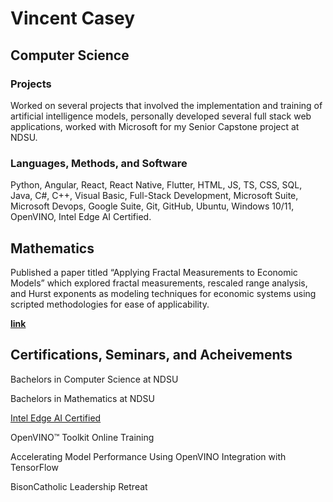 # Vincent Casey
## Computer Science
### Projects
Worked on several projects that involved the implementation and training of artificial intelligence models, personally developed several full stack web applications, worked with Microsoft for my Senior Capstone project at NDSU.
### Languages, Methods, and Software
Python, Angular, React, React Native, Flutter, HTML, JS, TS, CSS, SQL, Java, C#, C++, Visual Basic, Full-Stack Development, Microsoft Suite, Microsoft Devops, Google Suite, Git, GitHub, Ubuntu, Windows 10/11, OpenVINO, Intel Edge AI Certified.

## Mathematics
Published a paper titled “Applying Fractal Measurements to Economic Models” which explored fractal measurements, rescaled range
analysis, and Hurst exponents as modeling techniques for economic systems using scripted methodologies for ease of applicability.

**[link](https://github.com/vmc-7645/hurst-exponent-calculator-from-csv)**

## Certifications, Seminars, and Acheivements
Bachelors in Computer Science at NDSU

Bachelors in Mathematics at NDSU

[Intel Edge AI Certified](https://www.credly.com/badges/ced2fcac-9574-43ab-875a-e4192cfdea66/public_url)

OpenVINO™ Toolkit Online Training

Accelerating Model Performance Using OpenVINO Integration with TensorFlow

BisonCatholic Leadership Retreat

<!-- ## Management and Logistics
## Communication -->
<!---
vmc-7645/vmc-7645 is a ✨ special ✨ repository because its `README.md` (this file) appears on your GitHub profile.
You can click the Preview link to take a look at your changes.
--->
